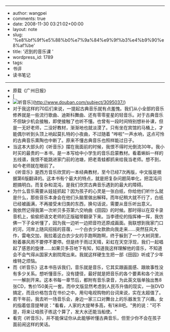 - --
- author: wangpei
- comments: true
- date: 2008-11-30 03:21:02+00:00
- layout: note
- slug: '%e8%bf%9f%e5%88%b0%e7%9a%84%e9%9f%b3%e4%b9%90%e8%af%be'
- title: '迟到的音乐课 '
- wordpress_id: 1789
- tags:
- 书评
- 读书笔记
- --
- 原载《广州日报》
- [
- ![听音乐](http://otho.douban.com/lpic/s3118506.jpg)](http://www.douban.com/subject/3095037/)
- 对于我这样的70后们来说，一提起古典音乐就有点羞愧。我们从小全部的音乐修养就是一些流行歌曲、迪斯科舞曲、还有零零星星的轻音乐。对于古典音乐不但缺少机会接触，即使接触了也听不懂。也曾有一段时间特别想补补课，但是一无好老师，二没好教材，渐渐地也就淡漠了。只有坐在宾馆的马桶上，才能偶尔听到头顶上响起莫扎特的小夜曲，不过随着 "哗啦"一声水响，这点可怜的古典音乐熏陶也中断了。原来不懂古典音乐也照样能过日子。
- 当这本大部头的《听音乐》摆在我面前的时候，我恨不得时光倒流30年。我小时买的最贵的一本书，是一本写给中小学生的音乐启蒙教材。看着蝌蚪一样的五线谱，我恨不能跳进家门前的池塘，把老青蛙都抓来给我当老师。想不到，如今老师就在眼前了。
- 《听音乐》是西方音乐欣赏的一本经典教材，至今已经7次再版，中文版是根据第6版翻译的。这本书有个最大的特点，就是把复杂问题简单化，把混沌问题搞明白。而复杂和混沌，是我们欣赏古典音乐遇到的最大的障碍。
- 为什么音乐需要从娃娃抓起？因为孩子的心灵是一张白纸，你给他们听什么就是什么，那些音乐本身会在他们头脑里做出解释。而年纪稍大就不行了，白纸已经被画满，不再接受未归类的东西，换句话说，需要从音乐听出意义。
- 我依然记得我第一次听贝多芬第六交响曲《田园》的时候。那时得以在双卡录音机上，偷偷把语文老师的正版磁带翻录下来。当李德伦的指挥棒一挥，我仿佛一下子全听懂了，因为我一边听一边把音符还原成画面。我联想到我家门口的河，河岸上随风招摇的苜蓿，一个白衣少女款款向我走来……突然狂风大作，雷电交加，我拉着这白衣少女的手跑啊跑啊，终于躲到了一个大树洞里，盼着暴风雨不要停不要停。但是终于雨过天晴，彩虹在天空浮现，我们一起唱起了感恩的旋律……如果贝多芬地下有知，知道我这样理解他的音乐，不知道会不会气得从国家大剧院爬出来。我就这样硬生生把一部《田园》听成了少年维特之烦恼。
- 而《听音乐》这本书告诉我们，音乐就是音乐，它其实跟画面感、跟故事性没有多少关系。想听懂音乐，没有捷径，最好就是把音乐的各个要素和各个流派一一解剖开来。这本书每一章节后，都附有音乐录音，为此英文版单独出售8张CD，售价150美元一套。而中文版显然考虑到人民币升值的现实，一张DVD搞定，而且价格包含在书价之中。用句电视购物的台词来说，实在太超值了。
- 若干年前，我去听一场音乐会，身边一家三口对舞台上的乐器发生了兴趣。女的指着低音提琴说："看看，人家的大提琴多高，有1米8吧。"男的说："可不是，将来让咱孩子练这个算了，发大水还能当船使。"
- 看完《听音乐》，并不能保证你从此能够听懂古典音乐，但至少你不会在孩子面前闹这样的笑话。
